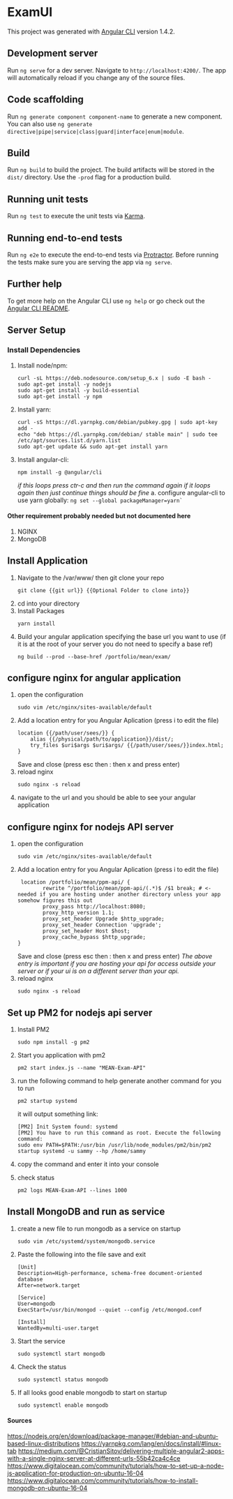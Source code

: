 # ExamUI

This project was generated with [Angular CLI](https://github.com/angular/angular-cli) version 1.4.2.

## Development server

Run `ng serve` for a dev server. Navigate to `http://localhost:4200/`. The app will automatically reload if you change any of the source files.

## Code scaffolding

Run `ng generate component component-name` to generate a new component. You can also use `ng generate directive|pipe|service|class|guard|interface|enum|module`.

## Build

Run `ng build` to build the project. The build artifacts will be stored in the `dist/` directory. Use the `-prod` flag for a production build.

## Running unit tests

Run `ng test` to execute the unit tests via [Karma](https://karma-runner.github.io).

## Running end-to-end tests

Run `ng e2e` to execute the end-to-end tests via [Protractor](http://www.protractortest.org/).
Before running the tests make sure you are serving the app via `ng serve`.

## Further help

To get more help on the Angular CLI use `ng help` or go check out the [Angular CLI README](https://github.com/angular/angular-cli/blob/master/README.md).


## Server Setup

### Install Dependencies
1. Install node/npm:
    ```
    curl -sL https://deb.nodesource.com/setup_6.x | sudo -E bash -
    sudo apt-get install -y nodejs
    sudo apt-get install -y build-essential
    sudo apt-get install -y npm
    ```
2. Install yarn:
    ```
    curl -sS https://dl.yarnpkg.com/debian/pubkey.gpg | sudo apt-key add -
    echo "deb https://dl.yarnpkg.com/debian/ stable main" | sudo tee /etc/apt/sources.list.d/yarn.list
    sudo apt-get update && sudo apt-get install yarn
    ```
3. Install angular-cli:
    ```
    npm install -g @angular/cli
    ``` 
    _if this loops press ctr-c and then run the command again if it loops again then just continue things should be fine_
    a. configure angular-cli to use yarn globally:
        ```
        ng set --global packageManager=yarn`
        ```
#### Other requirement probably needed but not documented here
1. NGINX
2. MongoDB

## Install Application
1. Navigate to the /var/www/ then git clone your repo
    ```
    git clone {{git url}} {{Optional Folder to clone into}}
    ```
2. cd into your directory
3. Install Packages
    ```
    yarn install
    ```
4. Build your angular application specifying the base url you want to use (if it is at the root of your server you do not need to specify a base ref)
    ```
    ng build --prod --base-href /portfolio/mean/exam/
    ```
## configure nginx for angular application
1. open the configuration
    ```
    sudo vim /etc/nginx/sites-available/default
    ```
2. Add a location entry for you Angular Aplication (press i to edit the file)
    ```
    location {{/path/user/sees/}} {
        alias {{/physical/path/to/application}}/dist/;
        try_files $uri$args $uri$args/ {{/path/user/sees/}}index.html;
    }
    ```
    Save and close (press esc then : then x and press enter)
3. reload nginx
    ```
    sudo nginx -s reload
    ```
4. navigate to the url and you should be able to see your angular application

## configure nginx for nodejs API server
1. open the configuration
    ```
    sudo vim /etc/nginx/sites-available/default
    ```
2. Add a location entry for you Angular Aplication (press i to edit the file)
    ```
     location /portfolio/mean/ppm-api/ {
            rewrite ^/portfolio/mean/ppm-api/(.*)$ /$1 break; # <- needed if you are hosting under another directory unless your app somehow figures this out
            proxy_pass http://localhost:8080;
            proxy_http_version 1.1;
            proxy_set_header Upgrade $http_upgrade;
            proxy_set_header Connection 'upgrade';
            proxy_set_header Host $host;
            proxy_cache_bypass $http_upgrade;
    }

    ```
    Save and close (press esc then : then x and press enter)
    _The above entry is important if you are hosting your api for access outside your server or if your ui is on a different server than your api._
3. reload nginx
    ```
    sudo nginx -s reload
    ```

## Set up PM2 for nodejs api server
1. Install PM2
    ```
    sudo npm install -g pm2
    ```
2. Start you application with pm2
    ```
    pm2 start index.js --name "MEAN-Exam-API"
    ```
3. run the following command to help generate another command for you to run
    ```
    pm2 startup systemd
    ```
    it will output something link:
    ```
    [PM2] Init System found: systemd
    [PM2] You have to run this command as root. Execute the following command:
    sudo env PATH=$PATH:/usr/bin /usr/lib/node_modules/pm2/bin/pm2 startup systemd -u sammy --hp /home/sammy
    ```
4. copy the command and enter it into your console

5. check status
    ```
    pm2 logs MEAN-Exam-API --lines 1000
    ```

## Install MongoDB and run as service

1. create a new file to run mongodb as a service on startup
    ```
    sudo vim /etc/systemd/system/mongodb.service
    ```
2. Paste the following into the file save and exit
    ```
    [Unit]
    Description=High-performance, schema-free document-oriented database
    After=network.target

    [Service]
    User=mongodb
    ExecStart=/usr/bin/mongod --quiet --config /etc/mongod.conf

    [Install]
    WantedBy=multi-user.target
    ```
3. Start the service
    ```
    sudo systemctl start mongodb
    ```
4. Check the status
    ```
    sudo systemctl status mongodb
    ```
5. If all looks good enable mongodb to start on startup
    ```
    sudo systemctl enable mongodb
    ```



#### Sources
https://nodejs.org/en/download/package-manager/#debian-and-ubuntu-based-linux-distributions
https://yarnpkg.com/lang/en/docs/install/#linux-tab
https://medium.com/@CristianSitov/delivering-multiple-angular2-apps-with-a-single-nginx-server-at-different-urls-55b42ca4c4ce
https://www.digitalocean.com/community/tutorials/how-to-set-up-a-node-js-application-for-production-on-ubuntu-16-04
https://www.digitalocean.com/community/tutorials/how-to-install-mongodb-on-ubuntu-16-04
